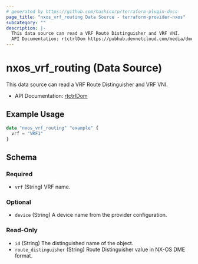 ```yaml
---
# generated by https://github.com/hashicorp/terraform-plugin-docs
page_title: "nxos_vrf_routing Data Source - terraform-provider-nxos"
subcategory: ""
description: |-
  This data source can read a VRF Route Distinguisher and VRF VNI.
  API Documentation: rtctrlDom https://pubhub.devnetcloud.com/media/dme-docs-10-2-2/docs/Routing%20and%20Forwarding/rtctrl:Dom/
---
```


# nxos_vrf_routing (Data Source)

This data source can read a VRF Route Distinguisher and VRF VNI.

- API Documentation: [rtctrlDom](https://pubhub.devnetcloud.com/media/dme-docs-10-2-2/docs/Routing%20and%20Forwarding/rtctrl:Dom/)

## Example Usage

```terraform
data "nxos_vrf_routing" "example" {
  vrf = "VRF1"
}
```

<!-- schema generated by tfplugindocs -->
## Schema

### Required

- `vrf` (String) VRF name.

### Optional

- `device` (String) A device name from the provider configuration.

### Read-Only

- `id` (String) The distinguished name of the object.
- `route_distinguisher` (String) Route Distinguisher value in NX-OS DME format.


